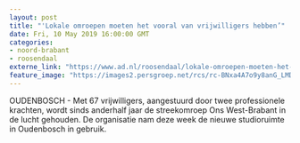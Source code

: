 ```yaml
---
layout: post
title: "'Lokale omroepen moeten het vooral van vrijwilligers hebben’"
date: Fri, 10 May 2019 16:00:00 GMT
categories: 
- noord-brabant 
- roosendaal 
externe_link: "https://www.ad.nl/roosendaal/lokale-omroepen-moeten-het-vooral-van-vrijwilligers-hebben~abd00610/"
feature_image: "https://images2.persgroep.net/rcs/rc-BNxa4A7o9y8anG_LMDT2M_W0/diocontent/147740720/_fitwidth/400/?appId=21791a8992982cd8da851550a453bd7f&quality=0.7"
---
```


OUDENBOSCH - Met 67 vrijwilligers, aangestuurd door twee professionele krachten, wordt sinds anderhalf jaar de streekomroep Ons West-Brabant in de lucht gehouden. De organisatie nam deze week de nieuwe studioruimte in Oudenbosch in gebruik.
